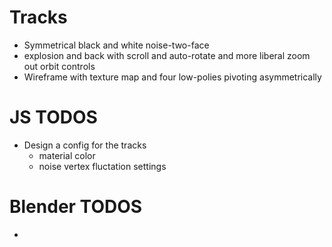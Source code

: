 # Tracks

- Symmetrical black and white noise-two-face
- explosion and back with scroll and auto-rotate and more liberal zoom out orbit controls
- Wireframe with texture map and four low-polies pivoting asymmetrically


# JS TODOS

- Design a config for the tracks
  - material color
  - noise vertex fluctation settings

# Blender TODOS

- 
